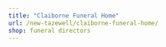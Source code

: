 ```yaml
---
title: "Claiborne Funeral Home"
url: /new-tazewell/claiborne-funeral-home/
shop: funeral directors
---
```


